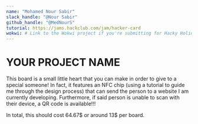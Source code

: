 ```yaml
---
name: "Mohamed Nour Sabir"
slack_handle: "@Nour Sabir"
github_handle: "@MedNourS"
tutorial: https://jams.hackclub.com/jam/hacker-card
wokwi: # Link to the Wokwi project if you're submitting for Hacky Holidays
---
```


# YOUR PROJECT NAME

<!-- Describe your board in 2-3 sentences. What are you making? What will it do? -->
This board is a small little heart that you can make in order to give to a special someone! In fact, it features an NFC chip (using a tutorial to guide me through the design process) that can send the person to a website I am currently developing. Furthermore, if said person is unable to scan with their device, a QR code is available!!!

<!-- How much is it going to cost? -->
In total, this should cost 64.67$ or around 13$ per board.

<!-- Tell us a little bit about your design process. What were some challenges? What helped? ***Totally optional*** -->

